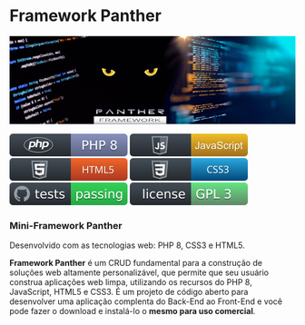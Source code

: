 Framework Panther
================

<img src="https://github.com/framework-panther/mini-panther/blob/master/img/framework-panther-banner.png">
<p align="left">
    <a href="https://www.php.net/releases/8.0/pt_BR.php" target="_blank"><img src="https://github.com/framework-panther/mini-panther/blob/master/img/php.svg" alt="PHP:8"></a>
    <a href="https://www.javascript.com/" target="_blank"><img src="https://github.com/framework-panther/mini-panther/blob/master/img/javascript.svg" alt="JavaScript"></a>
    <a href="https://www.w3schools.com/html/"><img src="https://github.com/framework-panther/mini-panther/blob/master/img/html5.svg" alt="HTML5"></a>
    <a href="https://www.w3schools.com/css/" target="_blank"><img src="https://github.com/framework-panther/mini-panther/blob/master/img/css3.svg" alt="CSS3"></a>
    <a href="https://github.com" target="_blank"><img src="https://github.com/framework-panther/mini-panther/blob/master/img/test.svg" alt="Test"></a>
    <a href="https://www.gnu.org/licenses/gpl-3.0.pt-br.html" target="_blank"><img src="https://github.com/framework-panther/mini-panther/blob/master/img/licenca.svg" alt="License"></a>
</p>

### Mini-Framework Panther

Desenvolvido com as tecnologias web: PHP 8, CSS3 e HTML5.

**Framework Panther** é um CRUD fundamental para a construção de soluções web altamente personalizável, que permite que seu usuário construa aplicações web limpa, utilizando os recursos do PHP 8, JavaScript, HTML5 e CSS3. É um projeto de código aberto para desenvolver uma aplicação complenta do Back-End ao Front-End e você pode fazer o download e instalá-lo o **mesmo para uso comercial**.


